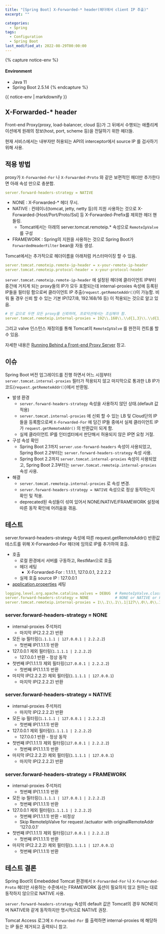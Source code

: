 ```yaml
---
title: "[Spring Boot] X-Forwarded-* header(헤더에서 client IP 추출)"
excerpt: ""

categories:
  - Spring
tags:
  - Configuration
  - Spring Boot
last_modified_at: 2022-08-29T00:00:00
---
```


{% capture notice-env %}
#### Environment
- Java 11
- Spring Boot 2.5.14
{% endcapture %}
<div class="notice--primary">{{ notice-env | markdownify }}</div>


## X-Forwarded-* header

Front-end Proxy(proxy, load-balancer, cloud 등)가 그  뒤에서 수행되는 애플리케이션에게 원래의 정보(host, port, scheme 등)을 전달하기 위한 헤더들.

현재 서비스에서는 내부자만 허용되는 API의 interceptor에서 source IP 를 검사하기 위해 사용.

## 적용 방법

proxy가 `X-Forwarded-For` 나 `X-Forwarded-Proto` 와 같은 보편적인 헤더만 추가한다면 아래 속성 만으로 충분함.

```yaml
server.forward-headers-strategy = NATIVE
```

- NONE : X-Forwarded-* 헤더 무시.
- NATIVE : 컨테이너(tomcat, jetty, netty 등)의 지원 사용하는 것으로 X-Forwarded-[Host/Port/Proto/Ssl] 등 X-Forwarded-Prefix를 제외한 헤더 핸들링.
    - Tomcat에서는 아래의 server.tomcat.remoteip.* 속성으로  `RemoteIpValve` 를 구성
- FRAMEWORK : Spring의 지원을 사용하는 것으로 Spring Boot가 `ForwardedHeaderFilter`
bean을 자동 생성.

Tomcat에서는 추가적으로 헤더이름을 아래처럼 커스터마이징 할 수 있음.

```yaml
server.tomcat.remoteip.remote-ip-header = x-your-remote-ip-header
server.tomcat.remoteip.protocol-header = x-your-protocol-header
```

`server.tomcat.remoteip.remote-ip-header` 에 설정된 헤더에 클라이언트 IP부터 중간에 거치게 되는 proxy들의 IP가 모두 포함되는데 internal-proxies 속성에 등록된  IP들을 필터링 함으로써 클라이언트 IP 추출(`request.getRemoteAddr()`)이 가능함. 비워 둘 경우 신뢰 할 수 있는 기본 IP(127/8, 192.168/16 등) 이 적용되는 것으로 알고 있음.

```yaml
# 빈 값으로 두면 모든 proxy를 신뢰하며, 프로덕션에서는 조심해야 함.
server.tomcat.remoteip.internal-proxies = 192\\.168\\.\\d{1,3}\\.\\d{1,3}
```

그리고 valve 인스턴스 재정의를 통해 Tomcat의 `RemoteIpValve` 를 완전히 컨트롤 할 수 있음.

자세한 내용은 [Running Behind a Front-end Proxy Server](https://docs.spring.io/spring-boot/docs/2.5.12/reference/htmlsingle/#howto.webserver.use-behind-a-proxy-server) 참고.

## 이슈

Spring Boot 버전 업그레이드를 진행 하면서 어느 시점부터 `server.tomcat.internal-proxies` 필터가 적용되지 않고 마지막으로 통과한 LB IP가 코드(`request.getRemoteAddr()`)에서 반환됨.

- 발생 환경
    - `server.forward-headers-strategy` 속성을 사용하지 않던 상태.(default 값 적용)
    - `server.tomcat.internal-proxies` 에 신뢰 할 수 있는 LB 및 Cloud단의 IP들을 등록함으로써 `X-Forwarded-For` 에 담긴 IP들 중에서 실제 클라이언트 IP가 `request.getRemoteAddr()` 의 반환값이 되게 함.
    - 실제 클라이언트 IP를 인터셉터에서 판단해서 허용되지 않은 IP면 요청 거절.
- 구성 속성 확인
    - Spring Boot 2.1까지 `server.use-forward-headers` 속성이 사용되었고, Spring Boot 2.2부터는 `server.forward-headers-strategy` 속성 사용.
    - Spring Boot 2.2까지 `server.tomcat.internal-proxies` 속성이 사용되었고, Spring Boot 2.3부터는 `server.tomcat.remoteip.internal-proxies` 속성 사용.
- 해결
    - `server.tomcat.remoteip.internal-proxies` 로 속성 변경.
    - `server.forward-headers-strategy = NATIVE` 속성으로 정상 동작하는지 확인 및 적용.
    - deprecated된 속성들이 섞여 있어서 NONE/NATIVE/FRAMEWORK 설정에 따른 동작 확인에 어려움을 겪음.
    

## 테스트

server.forward-headers-strategy 속성에 따른 request.getRemoteAddr() 반환값 테스트를 위해 X-Forwarded-For 헤더에 임의로 IP를 추가하여 호출.

- 호출
    - 로컬 환경에서 서버를 구동하고, RestMan으로 호출
    - 헤더 세팅
        - X-Forwarded-For : 1.1.1.1, 127.0.0.1, 2.2.2.2
    - 실제 호출 source IP : 127.0.0.1
- [application.properties](http://application.properties) 세팅

```yaml
logging.level.org.apache.catalina.valves = DEBUG  # RemoteIpValve.class 로그 출력
server.forward-headers-strategy = NONE            # NONE or NATIVE or FRAMEWORK
server.tomcat.remoteip.internal-proxies = 1\\.1\\.1\\.1|127\\.0\\.0\\.1|2\\.2\\.2\\.2
```

### server.forward-headers-strategy = NONE

- internal-proxies 주석처리
    - 마지막 IP(2.2.2.2) 반환
- 모든 ip 필터링(`1.1.1.1 | 127.0.0.1 | 2.2.2.2`)
    - 첫번째 IP(1.1.1.1) 반환
- 127.0.0.1 제외 필터링(`1.1.1.1 | 2.2.2.2`)
    - 127.0.0.1 반환 - 정상 동작
- 첫번째 IP(1.1.1.1) 제외 필터링(`127.0.0.1 | 2.2.2.2`)
    - 첫번째 IP(1.1.1.1) 반환
- 마지막 IP(2.2.2.2) 제외 필터링(`1.1.1.1 | 127.0.0.1`)
    - 마지막 IP(2.2.2.2) 반환

### server.forward-headers-strategy = NATIVE

- internal-proxies 주석처리
    - 마지막 IP(2.2.2.2) 반환
- 모든 ip 필터링(`1.1.1.1 | 127.0.0.1 | 2.2.2.2`)
    - 첫번째 IP(1.1.1.1) 반환
- 127.0.0.1 제외 필터링(`1.1.1.1 | 2.2.2.2`)
    - 127.0.0.1 반환 - 정상 동작
- 첫번째 IP(1.1.1.1) 제외 필터링(`127.0.0.1 | 2.2.2.2`)
    - 첫번째 IP(1.1.1.1) 반환
- 마지막 IP(2.2.2.2) 제외 필터링(`1.1.1.1 | 127.0.0.1`)
    - 마지막 IP(2.2.2.2) 반환

### server.forward-headers-strategy = FRAMEWORK

- internal-proxies 주석처리
    - 첫번째 IP(1.1.1.1) 반환
- 모든 ip 필터링(`1.1.1.1 | 127.0.0.1 | 2.2.2.2`)
    - 첫번째 IP(1.1.1.1) 반환
- 127.0.0.1 제외 필터링(`1.1.1.1 | 2.2.2.2`)
    - 첫번째 IP(1.1.1.1) 반환 - 비정상
    - Skip RemoteIpValve for request /actuator with originalRemoteAddr '127.0.0.1’
- 첫번째 IP(1.1.1.1) 제외 필터링(`127.0.0.1 | 2.2.2.2`)
    - 첫번째 IP(1.1.1.1) 반환
- 마지막 IP(2.2.2.2) 제외 필터링(`1.1.1.1 | 127.0.0.1`)
    - 첫번째 IP(1.1.1.1) 반환

## 테스트 결론

Spring Boot의 Emebedded Tomcat 환경에서  `X-Forwarded-For` 나 `X-Forwarded-Proto` 헤더만 사용하는 수준에서는 FRAMEWORK 옵션이 필요하지 않고 원하는 대로 동작하지 않으므로 NATIVE 사용.

`server.forward-headers-strategy` 속성의 default 값은 Tomcat의 경우 NONE이며 NATIVE와 같게 동작하지만 명시적으로 NATIVE 권장.

Tomcat Access 로그에 `X-Forwarded-For` 를 출력하면 internal-proxies 에 해당하는 IP 들은 제거되고  출력되니 참고.